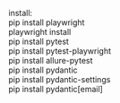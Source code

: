 install:\
pip install playwright\
playwright install\
pip install pytest \
pip install pytest-playwright \
pip install allure-pytest \
pip install pydantic\
pip install pydantic-settings \
pip install pydantic[email]